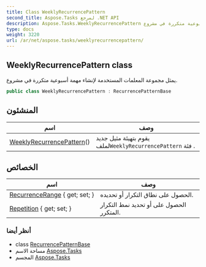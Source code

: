 ```yaml
---
title: Class WeeklyRecurrencePattern
second_title: Aspose.Tasks لمرجع .NET API
description: Aspose.Tasks.WeeklyRecurrencePattern فصل. يمثل مجموعة المعلمات المستخدمة لإنشاء مهمة أسبوعية متكررة في مشروع.
type: docs
weight: 3220
url: /ar/net/aspose.tasks/weeklyrecurrencepattern/
---
```

## WeeklyRecurrencePattern class

يمثل مجموعة المعلمات المستخدمة لإنشاء مهمة أسبوعية متكررة في مشروع.

```csharp
public class WeeklyRecurrencePattern : RecurrencePatternBase
```

## المنشئون

| اسم | وصف |
| --- | --- |
| [WeeklyRecurrencePattern](weeklyrecurrencepattern/)() | يقوم بتهيئة مثيل جديد لملف`WeeklyRecurrencePattern` فئة . |

## الخصائص

| اسم | وصف |
| --- | --- |
| [RecurrenceRange](../../aspose.tasks/recurrencepatternbase/recurrencerange/) { get; set; } | الحصول على نطاق التكرار أو تحديده. |
| [Repetition](../../aspose.tasks/weeklyrecurrencepattern/repetition/) { get; set; } | الحصول على أو تحديد نمط التكرار المتكرر. |

### أنظر أيضا

* class [RecurrencePatternBase](../recurrencepatternbase/)
* مساحة الاسم [Aspose.Tasks](../../aspose.tasks/)
* المجسم [Aspose.Tasks](../../)


